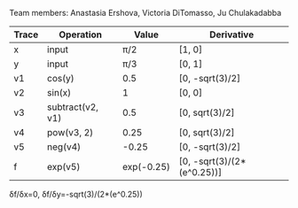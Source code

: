 Team members: Anastasia Ershova, Victoria DiTomasso, Ju Chulakadabba

| Trace | Operation | Value | Derivative |
|---|---|---|---|
| x | input | π/2 | [1, 0] |
| y | input | π/3 | [0, 1] |
| v1 | cos(y) | 0.5 | [0, -sqrt(3)/2] |
| v2 | sin(x) | 1 | [0, 0] |
| v3 | subtract(v2, v1) | 0.5 | [0, sqrt(3)/2] |
| v4 | pow(v3, 2) | 0.25 | [0, sqrt(3)/2] |
| v5 | neg(v4) | -0.25 | [0, -sqrt(3)/2] |
| f | exp(v5) | exp(-0.25) | [0, -sqrt(3)/(2*(e^0.25))] |

δf/δx=0, δf/δy=-sqrt(3)/(2*(e^0.25))